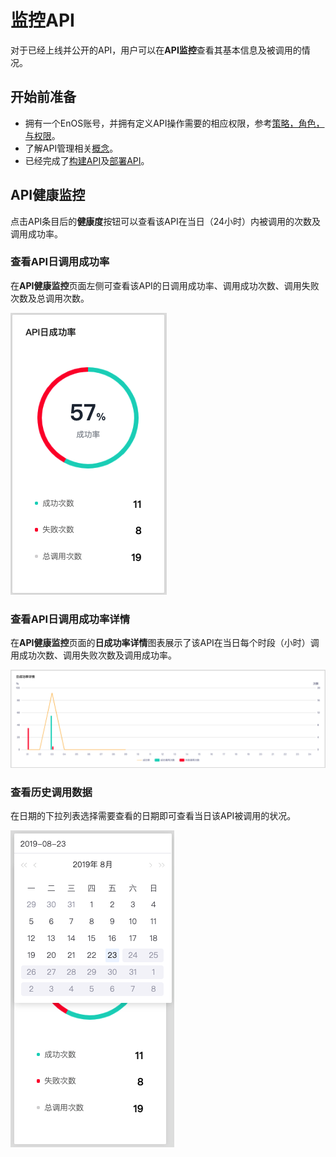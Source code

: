 # 监控API

对于已经上线并公开的API，用户可以在**API监控**查看其基本信息及被调用的情况。


## 开始前准备
- 拥有一个EnOS账号，并拥有定义API操作需要的相应权限，参考[策略，角色，与权限](/docs/iam/zh_CN/latest/access_policy)。
- 了解API管理相关[概念](api_management_concepts)。
- 已经完成了[构建API](creating_api)及[部署API](deploying_api)。

## API健康监控

点击API条目后的**健康度**按钮可以查看该API在当日（24小时）内被调用的次数及调用成功率。

### 查看API日调用成功率

在**API健康监控**页面左侧可查看该API的日调用成功率、调用成功次数、调用失败次数及总调用次数。

![](media/dailyrate.png)



### 查看API日调用成功率详情

在**API健康监控**页面的**日成功率详情**图表展示了该API在当日每个时段（小时）调用成功次数、调用失败次数及调用成功率。

![](media/daydetails.png)



### 查看历史调用数据

在日期的下拉列表选择需要查看的日期即可查看当日该API被调用的状况。

![](media/selectday.png)




<!--end-->